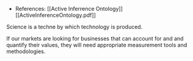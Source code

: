 - References: [[Active Inferrence Ontology]] [[ActiveInferenceOntology.pdf]]

Science is a techne by which technology is produced. 

If our markets are looking for businesses that can account for and and quantify their values, they will need appropriate measurement tools and methodologies. 